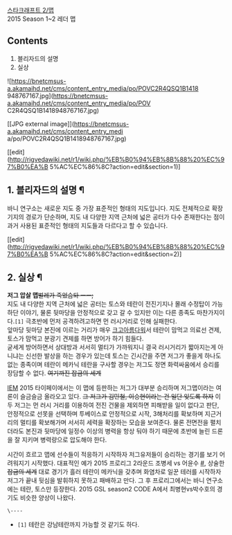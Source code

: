 [스타크래프트 2/맵](%EC%8A%A4%ED%83%80%ED%81%AC%EB%9E%98%ED%94%84%ED%8A%B8%202/%EB%A7%B5.md)  
2015 Season 1~2 레더 맵

## Contents

    

1. 블리자드의 설명 
2. 실상 

  

![https://bnetcmsus-a.akamaihd.net/cms/content_entry_media/po/POVC2R4QSQ1B1418
948767167.jpg](https://bnetcmsus-a.akamaihd.net/cms/content_entry_media/po/POV
C2R4QSQ1B1418948767167.jpg)

[[JPG external image]](https://bnetcmsus-a.akamaihd.net/cms/content_entry_medi
a/po/POVC2R4QSQ1B1418948767167.jpg)

[[edit](http://rigvedawiki.net/r1/wiki.php/%EB%B0%94%EB%8B%88%20%EC%97%B0%EA%B
5%AC%EC%86%8C?action=edit&section=1)]

## 1. 블리자드의 설명 ¶

바니 연구소는 새로운 지도 중 가장 표준적인 형태의 지도입니다. 지도 전체적으로 확장 기지의 경로가 단순하며, 지도 내 다양한 지역 근처에
넓은 공터가 다수 존재한다는 점이 과거 사용된 표준적인 형태의 지도들과 다르다고 할 수 있습니다.

  

[[edit](http://rigvedawiki.net/r1/wiki.php/%EB%B0%94%EB%8B%88%20%EC%97%B0%EA%B
5%AC%EC%86%8C?action=edit&section=2)]

## 2. 실상 ¶

**저그 압살 맵**<del>벌레가 죽었슴돠 ㅡㅡ;</del>  
지도 내 다양한 지역 근처에 넓은 공터는 토스와 테란이 전진기지나 몰래 수정탑이 가능하단 이야기, 물론 뒷마당을 안정적으로 갖고 갈 수
있지만 이는 다른 종족도 마찬가지이다.`[1]` 극초반에 먼저 공격하려고하면 먼 러시거리로 인해 실패한다.  
앞마당 뒷마당 본진에 이르는 거리가 매우 [크고아름다워](%ED%81%AC%EA%B3%A0%20%EC%95%84%EB%A6%84%EB%8B%A4%EC%9B%8C.md)서 테란이
맘먹고 의료선 견제, 토스가 맘먹고 분광기 견제를 하면 방어가 하기 힘들다.  
굳세게 방어하면서 상대방과 서서히 멀티가 가까워지니 결국 러시거리가 짧아지는게 아니냐는 신선한 발상을 하는 경우가 있는데 토스는 긴시간을
주면 저그가 좋을게 하나도 없는 종족이며 테란이 메카닉 테란을 구사할 경우는 저그도 정면 화력싸움에서 승리를 장담할 수 없다.
<del>여기까진 잡금의 세계</del>

  

[IEM](IEM.md) 2015 타이페이에서는 이 맵에 등판하는 저그가 대부분 승리하며 저그맵이라는 여론이 슬금슬금 올라오고 있다.
<del>그 저그가 김민철, 이승현이라는 건 일단 잊도록 하자</del> 이 두 저그는 먼 러시 거리를 이용하여 전진 건물을 제외하면
피해받을 일이 없다고 판단, 안정적으로 선못을 선택하며 투베이스로 안정적으로 시작, 3해처리를 확보하며 지근거리의 멀티를 확보해가며 서서히
세력을 확장하는 모습을 보여준다. 물론 전면전을 펼치더라도 본진과 뒷마당에 일정수 이상의 병력을 항상 둬야 하기 때문에 초반에 늘린 드론을
잘 지키며 병력량으로 압도해야 한다.

  

시간이 흐르고 맵에 선수들이 적응하기 시작하자 저그유저들이 승리하는 경기를 보기 어려워지기 시작했다. 대표적인 예가 2015 프로리그
2라운드 조병세 vs 어윤수 [#](https://www.youtube.com/watch?v=MFKDJZjLI5o), 상술한 <del>잡금의
세계</del> 대로 경기가 흘러 테란이 메카닉을 갖추며 화염차로 일꾼 테러를 시작하자 저그가 끝내 뒷심을 발휘하지 못하고 패배하고 만다.
그 후 프로리그에서는 바니 연구소에는 테란, 토스만 등장한다. 2015 GSL season2 CODE A에서 최병현vs박수호의 경기도 비슷한
양상이 나왔다.

`\----`

  * `[1]` 테란은 강남테란까지 가능할 것 같기도 하다.

